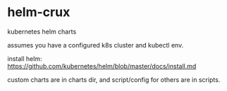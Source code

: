 # helm-crux
kubernetes helm charts

assumes you have a configured k8s cluster and kubectl env.

install helm: https://github.com/kubernetes/helm/blob/master/docs/install.md

custom charts are in charts dir, and script/config for others are in scripts.